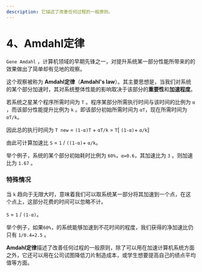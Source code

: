 ```yaml
---
description: 它描述了改善任何过程的一般原则。
---
```


# 4、Amdahl定律

`Gene Amdahl` ，计算机领域的早期先锋之一，对提升系统某一部分性能所带来的的效果做出了简单却有见地的观察。  
  
这个观察被称为 **Amdahl定律**（**Amdahl's law**）。其主要思想是，当我们对系统的某个部分加速时，其对系统整体性能的影响取决于该部分的**重要性**和**加速程度**。

若系统之星某个程序所需时间为 `T` 。程序某部分所需执行时间与该时间的比例为 `α` ，而该部分性能提升比例为 `k` 。即该部分初始所需时间为 `αT`，现在所需时间为 `αT/k`。

因此总的执行时间为 `T new` = `(1-α)T` + `αT/k` = `T`\[ `(1-α)`+ `α/k`\]

由此可计算加速比  `S` = `1` / `((1-α)`+ `α/k`。

举个例子，系统的某个部分初始耗时比例为 `60%`，`α=0.6`，其加速比为 `3` 。则加速比为 `1.67` 。

### 特殊情况

当 `k` 趋向于无限大时，意味着我们可以取系统某一部分将其加速到一个点，在这个点上，这部分花费的时间可以忽略不计。

`S` = `1` / `(1-α)`。

举个例子，如果`60%`，的系统能够加速到不花时间的程度，我们获得的净加速比仍只有 `1/0.4=2.5` 。

**Amdahl定律**描述了改善任何过程的一般原则，除了可以用在加速计算机系统方面之外，它还可以用在公司试图降低刀片制造成本，或学生想要提高自己的绩点平均值等方面。


